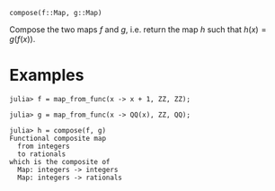 ```
compose(f::Map, g::Map)
```

Compose the two maps $f$ and $g$, i.e. return the map $h$ such that $h(x) = g(f(x))$.

# Examples

```jldoctest
julia> f = map_from_func(x -> x + 1, ZZ, ZZ);

julia> g = map_from_func(x -> QQ(x), ZZ, QQ);

julia> h = compose(f, g)
Functional composite map
  from integers
  to rationals
which is the composite of
  Map: integers -> integers
  Map: integers -> rationals
```
